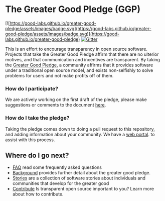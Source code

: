 # The Greater Good Pledge (GGP)

[![https://good-labs.github.io/greater-good-pledge/assets/images/badge.svg](https://good-labs.github.io/greater-good-pledge/assets/images/badge.svg)](https://good-labs.github.io/greater-good-pledge)
[![Gitter](https://badges.gitter.im/good-labs/community.svg)](https://gitter.im/good-labs/community?utm_source=badge&utm_medium=badge&utm_campaign=pr-badge)

This is an effort to encourage transparency in open source software.
Projects that take the Greater Good Pledge affirm that there are no
ulterior motives, and that communication and incentives are transparent.
By taking the [Greater Good Pledge](https://good-labs.github.io/greater-good-pledge/), 
a community affirms that it provides software under a traditional
open source model, and exists non-selfishly to solve problems for users and
not make profits off of them.

### How do I participate?

We are actively working on the first draft of the pledge, please make suggestions
or comments to the document [here](https://docs.google.com/document/d/1KtU-g5NpAb8K-tNrG8P0KMwRO44iLETLRPbuBFiyUts/edit).


### How do I take the pledge?

Taking the pledge comes down to doing a pull request to this repository,
and adding information about your community. We have a [web portal](https://good-labs.github.io/greater-good-pledge/).
to assist with this process.

## Where do I go next?

 - [FAQ](https://good-labs.github.io/greater-good-pledge/) read some frequently asked questions
 - [Background](https://good-labs.github.io/greater-good-pledge/) provides further detail about the greater good pledge.
 - [Stories](stories) are a collection of software stories about individuals and communities that develop for the greater good
 - [Contribute](https://good-labs.github.io/contributing/) Is transparent open source important to you? Learn more about how to contribute.
